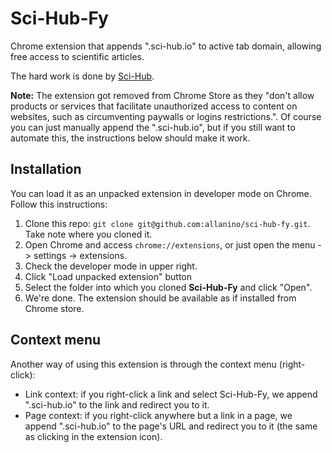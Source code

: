 Sci-Hub-Fy
==========

Chrome extension that appends ".sci-hub.io" to active tab domain, allowing free access to scientific articles.

The hard work is done by [Sci-Hub].

**Note:** The extension got removed from Chrome Store as they "don't allow products or services that facilitate unauthorized access to content on websites, such as circumventing paywalls or logins restrictions.". Of course you can just manually append the ".sci-hub.io", but if you still want to automate this, the instructions below should make it work.

## Installation

You can load it as an unpacked extension in developer mode on Chrome. Follow this instructions:

1. Clone this repo: `git clone git@github.com:allanino/sci-hub-fy.git`. Take note where you cloned it.
2. Open Chrome and access `chrome://extensions`, or just open the menu -> settings -> extensions.
3. Check the developer mode in upper right.
4. Click "Load unpacked extension" button
5. Select the folder into which you cloned **Sci-Hub-Fy** and click "Open".
6. We're done. The extension should be available as if installed from Chrome store.

## Context menu

Another way of using this extension is through the context menu (right-click):

- Link context: if you right-click a link and select Sci-Hub-Fy, we append ".sci-hub.io" to the link and redirect you to it.
- Page context: if you right-click anywhere but a link in a page, we append ".sci-hub.io" to the page's URL and redirect you to it (the same as clicking in the extension icon).

[Sci-Hub]:http://sci-hub.io
